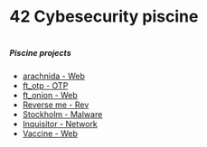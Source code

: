 # 42 Cybesecurity piscine
#
##### Piscine projects
- [arachnida - Web](/arachnida/) 
- [ft_otp - OTP](/ft_otp/)
- [ft_onion - Web](/ft_onion/)
- [Reverse me - Rev](/reverseme/)
- [Stockholm - Malware](/stockholm/)
- [Inquisitor - Network]()
- [Vaccine - Web]()
